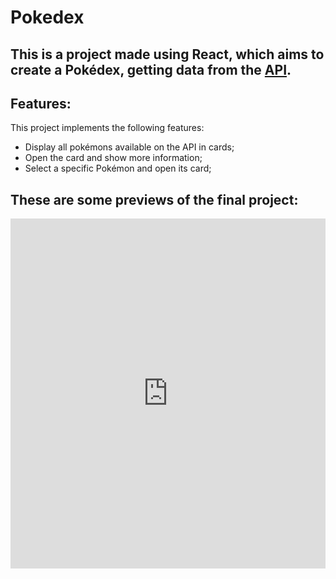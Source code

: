# Pokedex

## This is a project made using React, which aims to create a Pokédex, getting data from the [API](https://documenter.getpostman.com/view/10670805/SzS2xToN).

## Features:
This project implements the following features:
- Display all pokémons available on the API in cards;
- Open the card and show more information;
- Select a specific Pokémon and open its card;

## These are some previews of the final project:

<iframe src="https://www.linkedin.com/embed/feed/update/urn:li:ugcPost:6962792059661377536" height="560" width="504" frameborder="0" allowfullscreen="" title="Publicação incorporada"></iframe>
